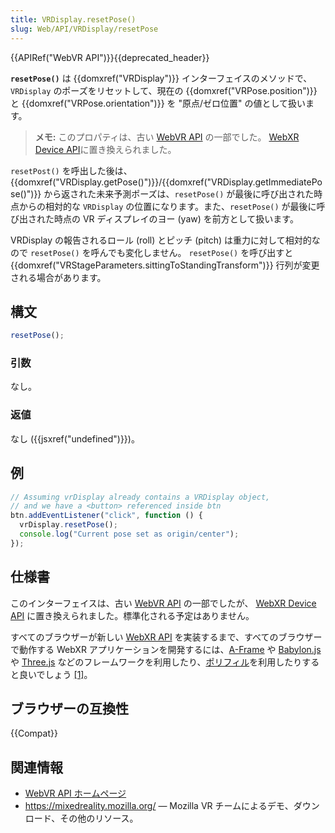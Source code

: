```yaml
---
title: VRDisplay.resetPose()
slug: Web/API/VRDisplay/resetPose
---
```


{{APIRef("WebVR API")}}{{deprecated_header}}

**`resetPose()`** は {{domxref("VRDisplay")}} インターフェイスのメソッドで、`VRDisplay` のポーズをリセットして、現在の {{domxref("VRPose.position")}} と {{domxref("VRPose.orientation")}} を "原点/ゼロ位置" の値として扱います。

> **メモ:** このプロパティは、古い [WebVR API](https://immersive-web.github.io/webvr/spec/1.1/) の一部でした。 [WebXR Device API](https://immersive-web.github.io/webxr/)に置き換えられました。

`resetPost()` を呼出した後は、 {{domxref("VRDisplay.getPose()")}}/{{domxref("VRDisplay.getImmediatePose()")}} から返された未来予測ポーズは、`resetPose()` が最後に呼び出された時点からの相対的な `VRDisplay` の位置になります。また、`resetPose()` が最後に呼び出された時点の VR ディスプレイのヨー (yaw) を前方として扱います。

VRDisplay の報告されるロール (roll) とピッチ (pitch) は重力に対して相対的なので `resetPose()` を呼んでも変化しません。 `resetPose()` を呼び出すと {{domxref("VRStageParameters.sittingToStandingTransform")}} 行列が変更される場合があります。

## 構文

```js
resetPose();
```

### 引数

なし。

### 返値

なし ({{jsxref("undefined")}})。

## 例

```js
// Assuming vrDisplay already contains a VRDisplay object,
// and we have a <button> referenced inside btn
btn.addEventListener("click", function () {
  vrDisplay.resetPose();
  console.log("Current pose set as origin/center");
});
```

## 仕様書

このインターフェイスは、古い [WebVR API](https://immersive-web.github.io/webvr/spec/1.1/#interface-vrdisplay) の一部でしたが、 [WebXR Device API](https://immersive-web.github.io/webxr/) に置き換えられました。標準化される予定はありません。

すべてのブラウザーが新しい [WebXR API](/ja/docs/Web/API/WebXR_Device_API/Fundamentals) を実装するまで、すべてのブラウザーで動作する WebXR アプリケーションを開発するには、[A-Frame](https://aframe.io/) や [Babylon.js](https://www.babylonjs.com/) や [Three.js](https://threejs.org/) などのフレームワークを利用したり、[ポリフィル](https://github.com/immersive-web/webxr-polyfill)を利用したりすると良いでしょう [\[1\]](https://developer.oculus.com/documentation/web/port-vr-xr/)。

## ブラウザーの互換性

{{Compat}}

## 関連情報

- [WebVR API ホームページ](/ja/docs/Web/API/WebVR_API)
- <https://mixedreality.mozilla.org/> — Mozilla VR チームによるデモ、ダウンロード、その他のリソース。
